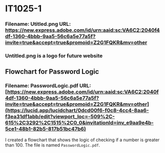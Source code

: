 # IT1025-1
### Filename: Utitled.png URL: https://new.express.adobe.com/id/urn:aaid:sc:VA6C2:2040f4df-1360-4bbb-9aa5-56c6a5e77a5f?invite=true&accept=true&promoid=Z2G1FQKR&mv=other
### Untitled.png is a logo for future website
## Flowchart for Password Logic
### Filename: PasswordLogic.pdf URL: [https://new.express.adobe.com/id/urn:aaid:sc:VA6C2:2040f4df-1360-4bbb-9aa5-56c6a5e77a5f?invite=true&accept=true&promoid=Z2G1FQKR&mv=other](https://lucid.app/lucidchart/0dcd00f6-f0c8-4cc4-8aa6-f3ea31df1abb/edit?viewport_loc=-509%2C-615%2C3292%2C1515%2C0_0&invitationId=inv_e9aa9e4b-5ce1-48b1-82b5-817b51bc47b6)
I created a flowchart that shows the logic of checking if a number is greater than 100. The file is named `PasswordLogic.pdf`.
